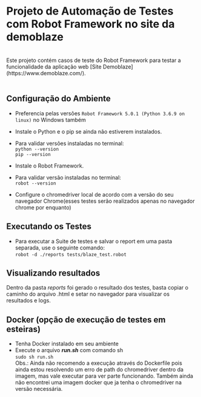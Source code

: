 # Projeto de Automação de Testes com Robot Framework no site da demoblaze <br>

<br>
Este projeto contém casos de teste do Robot Framework para testar a funcionalidade da aplicação web [Site Demoblaze](https://www.demoblaze.com/). <br>
<br>


<a name="Configuração do Ambiente"></a>
## Configuração do Ambiente <br>
- Preferencia pelas versões ```Robot Framework 5.0.1 (Python 3.6.9 on linux)``` no Windows também <br>
- Instale o Python e o pip se ainda não estiverem instalados. <br>
- Para validar versões instaladas no terminal: <br>
```python --version``` <br>
```pip --version``` <br>

- Instale o Robot Framework. <br>
- Para validar versão instaladas no terminal: <br>
```robot --version``` <br>

-	Configure o chromedriver local de acordo com a versão do seu navegador Chrome(esses testes serão realizados apenas no navegador chrome por enquanto) <br>


## Executando os Testes <br>
- Para executar a Suite de testes e salvar o report em uma pasta separada, use o seguinte comando: <br>
```robot -d ./reports tests/blaze_test.robot``` <br>

## Visualizando resultados <br>
Dentro da pasta *reports* foi gerado o resultado dos testes, basta copiar o caminho do arquivo .html e setar no navegador para visualizar os resultados e logs.<br>

## Docker (opção de execução de testes em esteiras)<br>
- Tenha Docker instalado em seu ambiente <br>
- Execute o arquivo ***run.sh*** com comando sh <br>
```sudo sh run.sh``` <br>
Obs.: Ainda não recomendo a execução através do Dockerfile pois ainda estou resolvendo um erro de path do chromedriver dentro da imagem, mas vale executar para ver parte funcionando. Também ainda não encontrei uma imagem docker que ja tenha o chromedriver na versão necessária.


